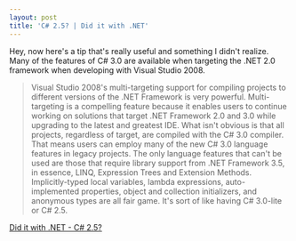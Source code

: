 ```yaml
---
layout: post
title: 'C# 2.5? | Did it with .NET'
---
```

Hey, now here's a tip that's really useful and something I didn't realize. Many of the features of C# 3.0 are available when targeting the .NET 2.0 framework when developing with Visual Studio 2008. 

> Visual Studio 2008's multi-targeting support for compiling projects to different versions of the .NET Framework is very powerful. Multi-targeting is a compelling feature because it enables users to continue working on solutions that target .NET Framework 2.0 and 3.0 while upgrading to the latest and greatest IDE. What isn't obvious is that all projects, regardless of target, are compiled with the C# 3.0 compiler. That means users can employ many of the new C# 3.0 language features in legacy projects. The only language features that can't be used are those that require library support from .NET Framework 3.5, in essence, LINQ, Expression Trees and Extension Methods. Implicitly-typed local variables, lambda expressions, auto-implemented properties, object and collection initializers, and anonymous types are all fair game. It's sort of like having C# 3.0-lite or C# 2.5.

[Did it with .NET - C# 2.5?](http://diditwith.net/2007/11/23/C25.aspx)
